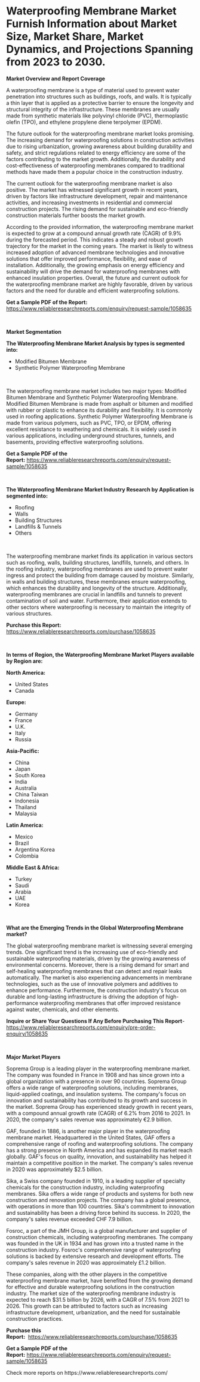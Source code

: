 <p><h1>Waterproofing Membrane Market Furnish Information about Market Size, Market Share, Market Dynamics, and Projections Spanning from 2023 to 2030.</h1></p><p><strong>Market Overview and Report Coverage</strong></p>
<p><p>A waterproofing membrane is a type of material used to prevent water penetration into structures such as buildings, roofs, and walls. It is typically a thin layer that is applied as a protective barrier to ensure the longevity and structural integrity of the infrastructure. These membranes are usually made from synthetic materials like polyvinyl chloride (PVC), thermoplastic olefin (TPO), and ethylene propylene diene terpolymer (EPDM).</p><p>The future outlook for the waterproofing membrane market looks promising. The increasing demand for waterproofing solutions in construction activities due to rising urbanization, growing awareness about building durability and safety, and strict regulations related to energy efficiency are some of the factors contributing to the market growth. Additionally, the durability and cost-effectiveness of waterproofing membranes compared to traditional methods have made them a popular choice in the construction industry.</p><p>The current outlook for the waterproofing membrane market is also positive. The market has witnessed significant growth in recent years, driven by factors like infrastructure development, repair and maintenance activities, and increasing investments in residential and commercial construction projects. The rising demand for sustainable and eco-friendly construction materials further boosts the market growth.</p><p>According to the provided information, the waterproofing membrane market is expected to grow at a compound annual growth rate (CAGR) of 9.9% during the forecasted period. This indicates a steady and robust growth trajectory for the market in the coming years. The market is likely to witness increased adoption of advanced membrane technologies and innovative solutions that offer improved performance, flexibility, and ease of installation. Additionally, the growing emphasis on energy efficiency and sustainability will drive the demand for waterproofing membranes with enhanced insulation properties. Overall, the future and current outlook for the waterproofing membrane market are highly favorable, driven by various factors and the need for durable and efficient waterproofing solutions.</p></p>
<p><strong>Get a Sample PDF of the Report:</strong> <a href="https://www.reliableresearchreports.com/enquiry/request-sample/1058635">https://www.reliableresearchreports.com/enquiry/request-sample/1058635</a></p>
<p>&nbsp;</p>
<p><strong>Market Segmentation</strong></p>
<p><strong>The Waterproofing Membrane Market Analysis by types is segmented into:</strong></p>
<p><ul><li>Modified Bitumen Membrane</li><li>Synthetic Polymer Waterproofing Membrane</li></ul></p>
<p>&nbsp;</p>
<p><p>The waterproofing membrane market includes two major types: Modified Bitumen Membrane and Synthetic Polymer Waterproofing Membrane. Modified Bitumen Membrane is made from asphalt or bitumen and modified with rubber or plastic to enhance its durability and flexibility. It is commonly used in roofing applications. Synthetic Polymer Waterproofing Membrane is made from various polymers, such as PVC, TPO, or EPDM, offering excellent resistance to weathering and chemicals. It is widely used in various applications, including underground structures, tunnels, and basements, providing effective waterproofing solutions.</p></p>
<p><strong>Get a Sample PDF of the Report:</strong>&nbsp;<a href="https://www.reliableresearchreports.com/enquiry/request-sample/1058635">https://www.reliableresearchreports.com/enquiry/request-sample/1058635</a></p>
<p>&nbsp;</p>
<p><strong>The Waterproofing Membrane Market Industry Research by Application is segmented into:</strong></p>
<p><ul><li>Roofing</li><li>Walls</li><li>Building Structures</li><li>Landfills & Tunnels</li><li>Others</li></ul></p>
<p>&nbsp;</p>
<p><p>The waterproofing membrane market finds its application in various sectors such as roofing, walls, building structures, landfills, tunnels, and others. In the roofing industry, waterproofing membranes are used to prevent water ingress and protect the building from damage caused by moisture. Similarly, in walls and building structures, these membranes ensure waterproofing, which enhances the durability and longevity of the structure. Additionally, waterproofing membranes are crucial in landfills and tunnels to prevent contamination of soil and water. Furthermore, their application extends to other sectors where waterproofing is necessary to maintain the integrity of various structures.</p></p>
<p><strong>Purchase this Report:</strong>&nbsp; <a href="https://www.reliableresearchreports.com/purchase/1058635">https://www.reliableresearchreports.com/purchase/1058635</a></p>
<p>&nbsp;</p>
<p><strong>In terms of Region, the Waterproofing Membrane Market Players available by Region are:</strong></p>
<p>
    <p> <strong> North America: </strong>
        <ul>
            <li>United States</li>
            <li>Canada</li>
        </ul>
        </p> 
    <p> <strong> Europe: </strong>
        <ul>
            <li>Germany</li>
            <li>France</li>
            <li>U.K.</li>
            <li>Italy</li>
            <li>Russia</li>
        </ul>
        </p> 
    <p> <strong> Asia-Pacific: </strong>
        <ul>
            <li>China</li>
            <li>Japan</li>
            <li>South Korea</li>
            <li>India</li>
            <li>Australia</li>
            <li>China Taiwan</li>
            <li>Indonesia</li>
            <li>Thailand</li>
            <li>Malaysia</li>
        </ul>
        </p> 
    <p> <strong> Latin America: </strong>
        <ul>
            <li>Mexico</li>
            <li>Brazil</li>
            <li>Argentina Korea</li>
            <li>Colombia</li>
        </ul>
        </p> 
    <p> <strong> Middle East & Africa: </strong>
        <ul>
            <li>Turkey</li>
            <li>Saudi</li>
            <li>Arabia</li>
            <li>UAE</li>
            <li>Korea</li>
        </ul>
    </p>
    </p>
<p>&nbsp;</p>
<p><strong>What are the Emerging Trends in the Global Waterproofing Membrane market?</strong></p>
<p><p>The global waterproofing membrane market is witnessing several emerging trends. One significant trend is the increasing use of eco-friendly and sustainable waterproofing materials, driven by the growing awareness of environmental concerns. Moreover, there is a rising demand for smart and self-healing waterproofing membranes that can detect and repair leaks automatically. The market is also experiencing advancements in membrane technologies, such as the use of innovative polymers and additives to enhance performance. Furthermore, the construction industry's focus on durable and long-lasting infrastructure is driving the adoption of high-performance waterproofing membranes that offer improved resistance against water, chemicals, and other elements.</p></p>
<p><strong>Inquire or Share Your Questions If Any Before Purchasing This Report</strong>- <a href="https://www.reliableresearchreports.com/enquiry/pre-order-enquiry/1058635">https://www.reliableresearchreports.com/enquiry/pre-order-enquiry/1058635</a></p>
<p>&nbsp;</p>
<p><strong>Major Market Players</strong></p>
<p><p>Soprema Group is a leading player in the waterproofing membrane market. The company was founded in France in 1908 and has since grown into a global organization with a presence in over 90 countries. Soprema Group offers a wide range of waterproofing solutions, including membranes, liquid-applied coatings, and insulation systems. The company's focus on innovation and sustainability has contributed to its growth and success in the market. Soprema Group has experienced steady growth in recent years, with a compound annual growth rate (CAGR) of 6.2% from 2016 to 2021. In 2020, the company's sales revenue was approximately €2.9 billion.</p><p>GAF, founded in 1886, is another major player in the waterproofing membrane market. Headquartered in the United States, GAF offers a comprehensive range of roofing and waterproofing solutions. The company has a strong presence in North America and has expanded its market reach globally. GAF's focus on quality, innovation, and sustainability has helped it maintain a competitive position in the market. The company's sales revenue in 2020 was approximately $2.5 billion.</p><p>Sika, a Swiss company founded in 1910, is a leading supplier of specialty chemicals for the construction industry, including waterproofing membranes. Sika offers a wide range of products and systems for both new construction and renovation projects. The company has a global presence, with operations in more than 100 countries. Sika's commitment to innovation and sustainability has been a driving force behind its success. In 2020, the company's sales revenue exceeded CHF 7.9 billion.</p><p>Fosroc, a part of the JMH Group, is a global manufacturer and supplier of construction chemicals, including waterproofing membranes. The company was founded in the UK in 1934 and has grown into a trusted name in the construction industry. Fosroc's comprehensive range of waterproofing solutions is backed by extensive research and development efforts. The company's sales revenue in 2020 was approximately £1.2 billion.</p><p>These companies, along with the other players in the competitive waterproofing membrane market, have benefited from the growing demand for effective and durable waterproofing solutions in the construction industry. The market size of the waterproofing membrane industry is expected to reach $31.5 billion by 2026, with a CAGR of 7.5% from 2021 to 2026. This growth can be attributed to factors such as increasing infrastructure development, urbanization, and the need for sustainable construction practices.</p></p>
<p><strong>Purchase this Report:</strong>&nbsp;&nbsp;<a href="https://www.reliableresearchreports.com/purchase/1058635">https://www.reliableresearchreports.com/purchase/1058635</a></p>
<p></p>
<p><strong>Get a Sample PDF of the Report:</strong>&nbsp;<a href="https://www.reliableresearchreports.com/enquiry/request-sample/1058635">https://www.reliableresearchreports.com/enquiry/request-sample/1058635</a></p>
<p>Check more reports on https://www.reliableresearchreports.com/</p>